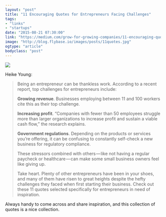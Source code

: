 ```yaml
---
layout: "post"
title: "11 Encouraging Quotes for Entrepreneurs Facing Challenges"
tags: 
- "links"
- "startups"
date: "2015-08-21 07:30:00"
link: "https://medium.com/grow-for-growing-companies/11-encouraging-quotes-for-entrepreneurs-facing-challenges-815758e13b94"
image: "http://blog.flybase.io/images/posts/11quotes.jpg"
ogtype: "article"
bodyclass: "post"
---
```


<div class="box-wrap"><div class="box">
	<img src="http://blog.flybase.io/images/posts/11quotes.jpg" />
</div></div>

Heike Young:

> Being an entrepreneur can be thankless work. According to a recent report, top challenges for entrepreneurs include:
> 
> **Growing revenue**. Businesses employing between 11 and 100 workers cite this as their top challenge.
> 
> **Increasing profit**. “Companies with fewer than 50 employees struggle more than larger organizations to increase profit and sustain a viable cash flow,” the research explains.
> 
> **Government regulations**. Depending on the products or services you’re offering, it can be confusing to constantly self-check a new business for regulatory compliance.
> 
> These stressors combined with others — like not having a regular paycheck or healthcare — can make some small business owners feel like giving up.
> 
> Take heart. Plenty of other entrepreneurs have been in your shoes, and many of them have risen to great heights despite the hefty challenges they faced when first starting their business. Check out these 11 quotes selected specifically for entrepreneurs in need of inspiration.

Always handy to come across and share inspiration, and this collection of quotes is a nice collection.